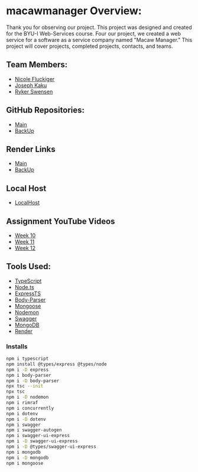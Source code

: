 # macawmanager Overview:
Thank you for observing our project.
This project was designed and created for the BYU-I Web-Services course.
Four our project, we created a web service for a software as a service company named "Macaw Manager."
This project will cover projects, completed projects, contacts, and teams. 

## Team Members:
* [Nicole Fluckiger](https://github.com/nfluckiger20)
* [Joseph Kaku](https://github.com/Joseph-kaku)
* [Ryker Swensen](https://github.com/RykerSwensen)

## GitHub Repositories:
* [Main](https://github.com/Joseph-kaku/macawmanager)
* [BackUp](https://github.com/RykerSwensen/macawmanager)

## Render Links
* [Main](https://macawmanager.onrender.com/api-docs/)
* [BackUp](https://macawmanager-qsdf.onrender.com/api-docs/)

## Local Host
* [LocalHost](http://localhost:8080/api-docs/)

## Assignment YouTube Videos
* [Week 10](https://youtu.be/yz0kog7zBck)
* [Week 11]()
* [Week 12]()

## Tools Used:
* [TypeScript](https://www.typescriptlang.org/)
* [Node.ts](https://nodejs.org/en/docs/?ref=hackernoon.com)
* [ExpressTS](https://expressjs.com/?ref=hackernoon.com)
* [Body-Parser](https://expressjs.com/en/resources/middleware/body-parser.html)
* [Mongoose](https://mongoosejs.com/docs/typescript.html)
* [Nodemon](https://nodemon.io/)
* [Swagger](https://swagger.io/docs/)
* [MongoDB](https://www.mongodb.com/docs/)
* [Render](https://render.com/docs)

### Installs
```sh
npm i typescript
npm install @types/express @types/node
npm i -D express
npm i body-parser
npm i -D body-parser
npx tsc --init
npx tsc
npm i -D nodemon
npm i rimraf
npm i concurrently
npm i dotenv
npm i -D dotenv
npm i swagger
npm i swagger-autogen
npm i swagger-ui-express
npm i -D swagger-ui-express
npm i -D @types/swagger-ui-express
npm i mongodb
npm i -D mongodb
npm i mongoose
```

### 

